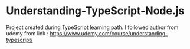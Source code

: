 # Understanding-TypeScript-Node.js

Project created during TypeScript learning path. I followed author from udemy from link : 
https://www.udemy.com/course/understanding-typescript/

